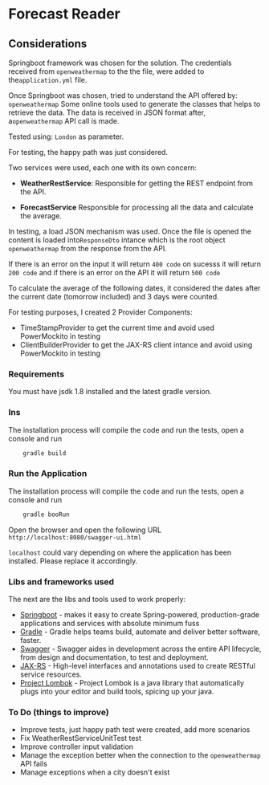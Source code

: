 # Forecast Reader

## Considerations

Springboot framework was chosen for the solution. The credentials received from ``openweathermap`` to the the file, were added to the``application.yml`` file. 

Once Springboot was chosen, tried to understand the API offered by: ``openweathermap``
Some online tools used to generate the classes that helps to retrieve the data. The data is received in JSON format after, a``openweathermap`` API call is made. 

Tested using: ``London`` as parameter.

For testing, the happy path was just considered. 

Two services were used, each one with its own concern: 

* **WeatherRestService**: Responsible for getting the REST endpoint from the API. 
    
* **ForecastService** Responsible for processing all the data and calculate the average. 

In testing, a load JSON mechanism was used. Once the file is opened the content is loaded into``ResponseDto`` intance which is the root object ``openweathermap`` from the response
from the API.

If there is an error on the input it will return ``400 code`` on sucesss it will return ``200 code`` and if there is an error on the API it will return ``500 code``

To calculate the average of the following dates, it considered the dates after the current date (tomorrow included) and 3 days were counted. 

For testing purposes, I created 2 Provider Components:
* TimeStampProvider to get the current time and avoid used PowerMockito in testing
* ClientBuilderProvider to get the JAX-RS client intance and avoid using PowerMockito in testing

### Requirements
You must have jsdk 1.8 installed and the latest gradle version.

### Ins

The installation process will compile the code and run the tests, open a console and
run 

```sh
    gradle build
```

### Run the Application

The installation process will compile the code and run the tests, open a console and
run 

```sh
    gradle booRun
```

Open the browser and open the following URL
```http://localhost:8080/swagger-ui.html```

``localhost`` could vary depending on where the application has been installed. Please replace it accordingly.

### Libs and frameworks used 

The next are the libs and tools used to work properly:

* [Springboot] - makes it easy to create Spring-powered, production-grade applications and services with absolute minimum fuss
* [Gradle] - Gradle helps teams build, automate and deliver better software, faster.
* [Swagger] - Swagger aides in development across the entire API lifecycle, from design and documentation, to test and deployment.
* [JAX-RS] - High-level interfaces and annotations used to create RESTful service resources.
* [Project Lombok] - Project Lombok is a java library that automatically plugs into your editor and build tools, spicing up your java.

### To Do (things to improve)

* Improve tests, just happy path test were created,  add more scenarios 
* Fix WeatherRestServiceUnitTest test
* Improve controller input validation
* Manage the exception better when the connection to the ``openweathermap`` API fails
* Manage exceptions when a city doesn't exist







[//]: # (These are reference links used in the body of this note and get stripped out when the markdown processor does its job. There is no need to format nicely because it shouldn't be seen. Thanks SO - http://stackoverflow.com/questions/4823468/store-comments-in-markdown-syntax)


   [Springboot]: <https://github.com/spring-projects/spring-boot>
   [Gradle]: <https://gradle.org>
   [Swagger]: <https://swagger.io/>
   [JAX-RS]: <https://github.com/eclipse-ee4j/jaxrs-api>
   [Project Lombok]: <https://projectlombok.org/>
